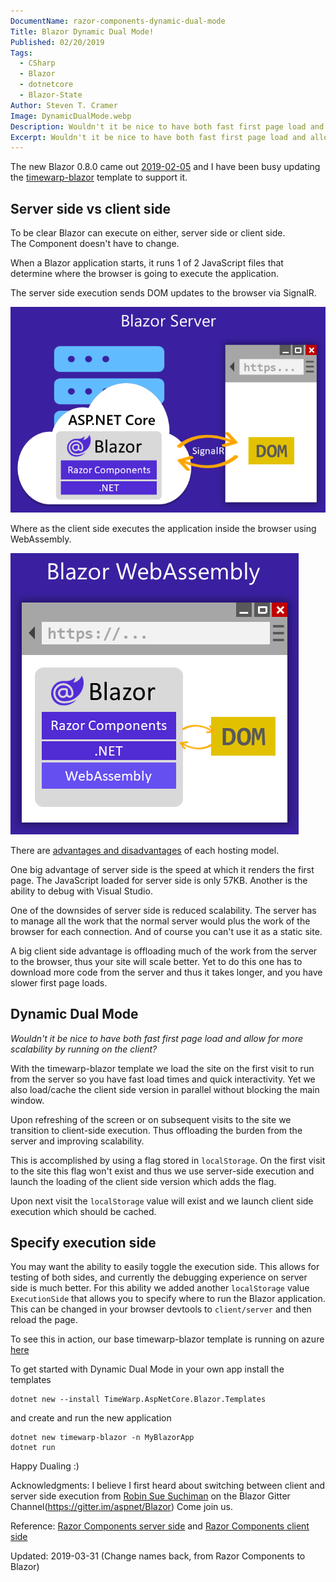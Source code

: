 ```yaml
---
DocumentName: razor-components-dynamic-dual-mode
Title: Blazor Dynamic Dual Mode!
Published: 02/20/2019
Tags: 
  - CSharp 
  - Blazor 
  - dotnetcore 
  - Blazor-State
Author: Steven T. Cramer
Image: DynamicDualMode.webp
Description: Wouldn't it be nice to have both fast first page load and allow for more scalability by running on the client?
Excerpt: Wouldn't it be nice to have both fast first page load and allow for more scalability by running on the client?
---
```


The new Blazor 0.8.0 came out 
[2019-02-05](https://blogs.msdn.microsoft.com/webdev/2019/02/05/blazor-0-8-0-experimental-release-now-available/) 
and I have been busy updating the 
[timewarp-blazor](https://timewarpengineering.github.io/timewarp-architecture/TimeWarpArchitectureTemplate/Overview.html) 
template to support it.

## Server side vs client side

To be clear Blazor can execute on either, server side or client side.  
The Component doesn't have to change.

When a Blazor application starts, it runs 1 of 2 JavaScript files that determine where the browser is going to execute 
the application.

The server side execution sends DOM updates to the browser via SignalR.

![server side](blazor-server.png)

Where as the client side executes the application inside the browser using WebAssembly.

![client side](blazor-webassembly.png)

There are [advantages and disadvantages](https://docs.microsoft.com/en-us/aspnet/core/razor-components/hosting-models?view=aspnetcore-3.0)
of each hosting model.

One big advantage of server side is the speed at which it renders the first page.
The JavaScript loaded for server side is only 57KB.
Another is the ability to debug with Visual Studio.

One of the downsides of server side is reduced scalability.
The server has to manage all the work that the normal server would plus the work of the browser for each connection.
And of course you can't use it as a static site.

A big client side advantage is offloading much of the work from the server to the browser,
thus your site will scale better.
Yet to do this one has to download more code from the server and thus it takes longer, and you have slower first page
loads.

## Dynamic Dual Mode

*Wouldn't it be nice to have both fast first page load and allow for more scalability by running on the client?*

With the timewarp-blazor template we load the site on the first visit to run from the server so you have fast load 
times and quick interactivity.
Yet we also load/cache the client side version in parallel without blocking the main window.

Upon refreshing of the screen or on subsequent visits to the site we transition to client-side execution.
Thus offloading the burden from the server and improving scalability.

This is accomplished by using a flag stored in `localStorage`.
On the first visit to the site this flag won't exist and thus we use server-side execution and launch the loading of 
the client side version which adds the flag.

Upon next visit the `localStorage` value will exist and we launch client side execution which should be cached.

## Specify execution side

You may want the ability to easily toggle the execution side. This allows for testing of both sides,
and currently the debugging experience on server side is much better.
For this ability we added another `localStorage` value `ExecutionSide` that allows you to specify where to run the 
Blazor application.
This can be changed in your browser devtools to `client/server` and then reload the page.

To see this in action, our base timewarp-blazor template is running on azure 
[here](https://blazor-state.azurewebsites.net/)

[//]: # "TODO: STC fix the broken link above"

To get started with Dynamic Dual Mode in your own app install the templates

```console
dotnet new --install TimeWarp.AspNetCore.Blazor.Templates
```

and create and run the new application

```console
dotnet new timewarp-blazor -n MyBlazorApp
dotnet run
```

Happy Dualing :)

Acknowledgments:
I believe I first heard about switching between client and server side execution from
[Robin Sue Suchiman](https://github.com/Suchiman) on the Blazor Gitter Channel(https://gitter.im/aspnet/Blazor)
Come join us.

Reference:
[Razor Components server side](https://docs.microsoft.com/en-us/aspnet/core/razor-components/?view=aspnetcore-3.0) and 
[Razor Components client side](https://docs.microsoft.com/en-us/aspnet/core/client-side/spa/blazor/?view=aspnetcore-3.0)

Updated: 2019-03-31 (Change names back, from Razor Components to Blazor)
